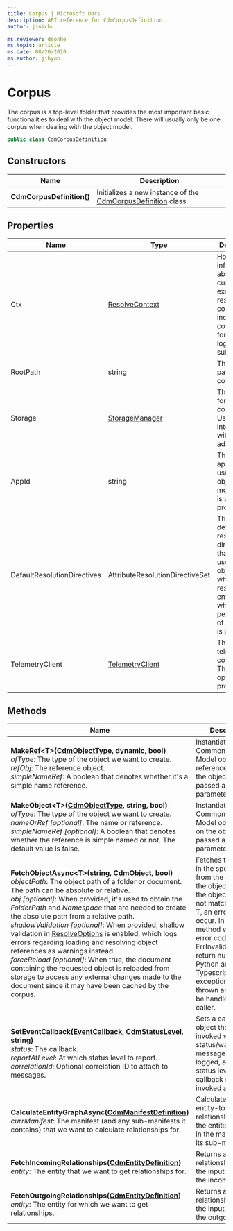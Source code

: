 ```yaml
---
title: Corpus | Microsoft Docs
description: API reference for CdmCorpusDefinition.
author: jinichu

ms.reviewer: deonhe 
ms.topic: article
ms.date: 08/20/2020
ms.author: jibyun
---
```


# Corpus

The corpus is a top-level folder that provides the most important basic functionalities to deal with the object model. There will usually only be one corpus when dealing with the object model.

```csharp
public class CdmCorpusDefinition
```

## Constructors
|Name|Description|
|---|---|
|**CdmCorpusDefinition()**|Initializes a new instance of the [CdmCorpusDefinition](corpus.md) class.|

## Properties
|Name|Type|Description|
|---|---|---|
|Ctx|[ResolveContext](../Utilities/resolvecontext.md)|Holds information about current executing resolution context, including configuration for the logging subsystem.
|RootPath|string|The root path of the corpus.|
|Storage|[StorageManager](../storage/storagemanager.md)|The storage for the corpus. Used for interacting with storage adapters.|
|AppId|string|The ID of the application using the object model. This is an optional property.|
|DefaultResolutionDirectives|AttributeResolutionDirectiveSet|The set of default resolution directives that will be used by the object model when it's resolving entities and when no per-call set of directives is provided.|
|TelemetryClient|[TelemetryClient](../utilities/telemetryclient.md)|The client for telemetry collection. This is an optional property.|

## Methods
|Name|Description|Return Type|
|---|---|---|
|**MakeRef\<T>([CdmObjectType](objecttype.md), dynamic, bool)**<br/>*ofType*: The type of the object we want to create. <br/>*refObj*: The reference object. <br/> *simpleNameRef*: A boolean that denotes whether it's a simple name reference.|Instantiates a Common Data Model object reference based on the object type passed as the first parameter.|T, where T extends [CdmObjectReference](cdmobjectreference.md)|
|**MakeObject\<T>([CdmObjectType](objecttype.md), string, bool)**<br/>*ofType*: The type of the object we want to create. <br/>*nameOrRef [optional]*: The name or reference.<br/>*simpleNameRef [optional]*: A boolean that denotes whether the reference is simple named or not. The default value is false.|Instantiates a Common Data Model object based on the object type passed as the first parameter.|T, where T extends [CdmObject](cdmobject.md)|
|**FetchObjectAsync\<T>(string, [CdmObject](cdmobject.md), bool)**<br/>*objectPath*: The object path of a folder or document. The path can be absolute or relative.<br/>*obj [optional]*: When provided, it's used to obtain the *FolderPath* and *Namespace* that are needed to create the absolute path from a relative path.<br/>*shallowValidation [optional]*: When provided, shallow validation in [ResolveOptions](../utilities/resolveoptions.md) is enabled, which logs errors regarding loading and resolving object references as warnings instead.<br/>*forceReload [optional]*: When true, the document containing the requested object is reloaded from storage to access any external changes made to the document since it may have been cached by the corpus.|Fetches the object in the specified path from the corpus. If the object found at the objectPath does not match the type T, an error will occur. In C# the method will report error code ErrInvalidCast and return null. In Java, Python and Typescript a casting exception will be thrown and should be handled by the caller.|Task\<T>|
|**SetEventCallback([EventCallback](../utilities/callback.md), [CdmStatusLevel](statuslevel.md), string)**<br/>*status*: The callback. <br/>*reportAtLevel*: At which status level to report.<br/>*correlationId*: Optional correlation ID to attach to messages.|Sets a callback object that gets invoked when status/warning/error messages are logged, and the status level the callback should be invoked at.|void|
|**CalculateEntityGraphAsync([CdmManifestDefinition](manifest.md))**<br/>*currManifest*: The manifest (and any sub-manifests it contains) that we want to calculate relationships for.|Calculates the entity-to-entity relationships for all the entities present in the manifest and its sub-manifests.|Task|
|**FetchIncomingRelationships([CdmEntityDefinition](entity.md))**<br/>*entity*: The entity that we want to get relationships for.|Returns a list of relationships where the input entity is the incoming entity.|List\<[CdmE2ERelationship](e2erelationship.md)>|
|**FetchOutgoingRelationships([CdmEntityDefinition](entity.md))**<br/>*entity*: The entity for which we want to get relationships.|Returns a list of relationships where the input entity is the outgoing entity.|List\<[CdmE2ERelationship](e2erelationship.md)>|
